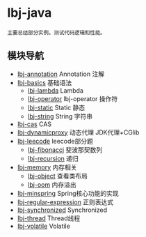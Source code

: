 # lbj-java
	
	主要总结部分实例。测试代码逻辑和性能。

## 模块导航

- [lbj-annotation](./lbj-annotation/README.md) Annotation 注解
- [lbj-basics](./lbj-basics/README.md) 基础语法
    - [lbj-lambda](./lbj-basics/lbj-lambda/README.md) Lambda
    - [lbj-operator](./lbj-basics/lbj-operator/README.md) lbj-operator 操作符
    - [lbj-static](./lbj-basics/lbj-static/README.md) Static 静态
    - [lbj-string](./lbj-basics/lbj-string/README.md) String 字符串
- [lbj-cas](./lbj-cas/README.md) CAS
- [lbj-dynamicproxy](./lbj-dynamicproxy/README.md) 动态代理 JDK代理+CGlib
- [lbj-leecode](./lbj-data-struct/README.md) leecode部分题
    - [lbj-fibonacci](./lbj-leecode/lbj-fibonacci/README.md) 斐波那契数列
    - [lbj-recursion](./lbj-leecode/lbj-recursion/README.md) 递归
- [lbj-memory](./lbj-memory/README.md) 内存相关
    - [lbj-object](./lbj-memory/lbj-object/README.md) 查看类布局
    - [lbj-oom](./lbj-memory/lbj-oom/README.md) 内存溢出
- [lbj-minspring](./lbj-minspring/README.md) Spring核心功能的实现
- [lbj-regular-expression](./lbj-regular-expression/README.md) 正则表达式
- [lbj-synchronized](./lbj-synchronized/README.md) Synchronized
- [lbj-thread](./lbj-thread/README.md) Thread线程
- [lbj-volatile](./lbj-volatile/README.md) Volatile
